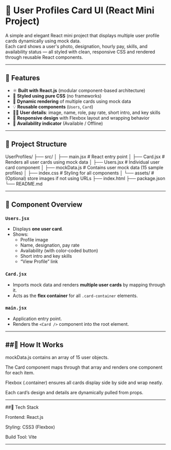 # 👥 User Profiles Card UI (React Mini Project)

A simple and elegant React mini project that displays multiple user profile cards dynamically using mock data.  
Each card shows a user's photo, designation, hourly pay, skills, and availability status — all styled with clean, responsive CSS and rendered through reusable React components.

---

## 🚀 Features

- ⚛️ **Built with React.js** (modular component-based architecture)
- 🎨 **Styled using pure CSS** (no frameworks)
- 🧱 **Dynamic rendering** of multiple cards using mock data
- 💡 **Reusable components** (`Users`, `Card`)
- 🧍‍♂️ **User details**: image, name, role, pay rate, short intro, and key skills
- 📱 **Responsive design** with Flexbox layout and wrapping behavior
- 💬 **Availability indicator** (Available / Offline)

---

## 📂 Project Structure
UserProfiles/
├── src/
│ ├── main.jsx # React entry point
│ ├── Card.jsx # Renders all user cards using mock data
│ ├── Users.jsx # Individual user card component
│ ├── mockData.js # Contains user mock data (15 sample profiles)
│ ├── index.css # Styling for all components
│ └── assets/ # (Optional) store images if not using URLs
├── index.html
├── package.json
└── README.md

---

## 🧠 Component Overview

### `Users.jsx`
- Displays **one user card**.
- Shows:
  - Profile image
  - Name, designation, pay rate
  - Availability (with color-coded button)
  - Short intro and key skills
  - “View Profile” link

### `Card.jsx`
- Imports mock data and renders **multiple user cards** by mapping through it.
- Acts as the **flex container** for all `.card-container` elements.

### `main.jsx`
- Application entry point.
- Renders the `<Card />` component into the root element.

---

##🧩 How It Works
---
mockData.js contains an array of 15 user objects.

The Card component maps through that array and renders one <Users /> component for each item.

Flexbox (.container) ensures all cards display side by side and wrap neatly.

Each card’s design and details are dynamically pulled from props.

---

##🧰 Tech Stack

Frontend: React.js

Styling: CSS3 (Flexbox)

Build Tool: Vite

---